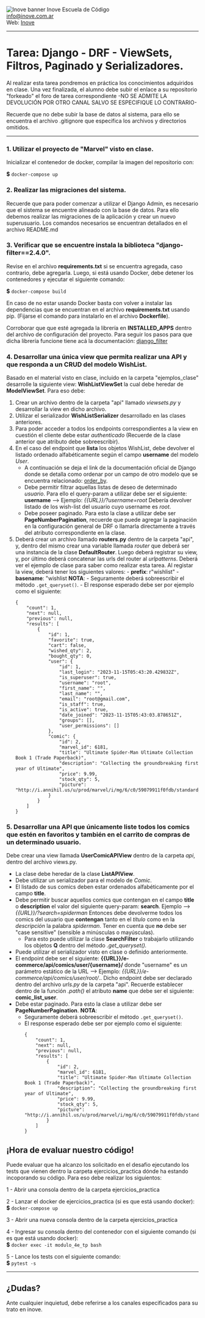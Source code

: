 ![Inove banner](/inove.jpg)
Inove Escuela de Código\
info@inove.com.ar\
Web: [Inove](http://inove.com.ar)

---
# Tarea: Django - DRF - ViewSets, Filtros, Paginado y Serializadores.

Al realizar esta tarea pondremos en práctica los conocimientos adquiridos en clase.
Una vez finalizada, el alumno debe subir el enlace a su repositorio "forkeado" el foro de tarea correspondiente -NO SE ADMITE LA DEVOLUCIÓN POR OTRO CANAL SALVO SE ESPECIFIQUE LO CONTRARIO- 

Recuerde que no debe subir la base de datos al sistema, para ello se encuentra el archivo .gitignore que especifica los archivos y directorios omitidos.

---


### 1. Utilizar el proyecto de "Marvel" visto en clase.
Inicializar el contenedor de docker, compilar la imagen del repositorio con:

**$** `docker-compose up` 


### 2. Realizar las migraciones del sistema.
Recuerde que para poder comenzar a utilizar el Django Admin, es necesario que el sistema se encuentre alineado con la base de datos. Para ello debemos realizar las migraciones de la aplicación y crear un nuevo superusuario.
Los comandos necesarios se encuentran detallados en el archivo README.md


### 3. Verificar que se encuentre instala la biblioteca "django-filter==2.4.0".
Revise en el archivo **requirements.txt** si se encuentra agregada, caso contrario,
debe agregarla. Luego, si está usando Docker, debe detener los contenedores y ejecutar el
siguiente comando:

**$** `docker-compose build`

En caso de no estar usando Docker basta con volver a instalar las dependencias que
se encuentran en el archivo **requirements.txt** usando pip. (Fijarse el comando para instalarlo en el archivo **Dockerfile**).

Corroborar que que esté agregada la librería en **INSTALLED_APPS** dentro del archivo de configuración del proyecto. Para seguir los pasos para que dicha librería funcione tiene acá la documentación: [django_filter](https://django-filter.readthedocs.io/en/latest/guide/rest_framework.html#quickstart)


### 4. Desarrollar una única view que permita realizar una API y que responda a un CRUD del modelo WishList.
Basado en el material visto en clase, incluido en la carpeta "ejemplos_clase" desarrolle la siguiente view: **WishListViewSet** la cual debe heredar de **ModelViewSet**. Para eso debe:
  1) Crear un archivo dentro de la carpeta "api" llamado *viewsets.py* y desarrollar la view en dicho archivo.
  2) Utilizar el serializador **WishListSerializer** desarrollado en las clases anteriores.
  3) Para poder acceder a todos los endpoints correspondientes a la view en cuestión el cliente debe estar *authenticado* (Recuerde de la clase anterior que atributo debe sobreescribir).
  4) En el caso del endpoint que **lista** los objetos WishList, debe devolver el listado ordenado alfabéticamente según el campo **username** del modelo *User*.
     - A continuación se deja el link de la documentación oficial de Django donde se detalla como ordenar por un campo de otro modelo que se encuentra relacionado: [order_by](https://docs.djangoproject.com/en/3.2/ref/models/querysets/#order-by).
     - Debe permitir filtrar aquellas listas de deseo de determinado *usuario*. Para ello el query-param a utilizar debe ser el siguiente: **username** --> Ejemplo: *{{URL}}/?username=root* Debería devolver listado de los wish-list del usuario cuyo username es *root*.
     - Debe poseer paginado. Para esto la clase a utilizar debe ser **PageNumberPagination**, recuerde que puede agregar la paginación en la configuración general de DRF o llamarla directamente a través del atributo correspondiente en la clase.
  5) Deberá crear un archivo llamado **routers.py** dentro de la carpeta "api", y, dentro del mismo crear una variable llamada *router* que deberá ser una instancia de la clase **DefaultRouter**. Luego deberá registrar su view, y, por último deberá concatenar las urls del router al *urlpatterns*. Deberá ver el ejemplo de clase para saber como realizar esta tarea. Al registar la view, deberá tener los siguientes valores:
    - **prefix**: r"wishlist"
    - **basename**: "wishlist
  **NOTA**:
    - Seguramente deberá sobreescribir el método `.get_queryset()`.
    - El response esperado debe ser por ejemplo como el siguiente:
      ```
      {
          "count": 1,
          "next": null,
          "previous": null,
          "results": [
              {
                  "id": 1,
                  "favorite": true,
                  "cart": false,
                  "wished_qty": 2,
                  "bought_qty": 0,
                  "user": {
                      "id": 1,
                      "last_login": "2023-11-15T05:43:20.429832Z",
                      "is_superuser": true,
                      "username": "root",
                      "first_name": "",
                      "last_name": "",
                      "email": "root@gmail.com",
                      "is_staff": true,
                      "is_active": true,
                      "date_joined": "2023-11-15T05:43:03.878651Z",
                      "groups": [],
                      "user_permissions": []
                  },
                  "comic": {
                      "id": 2,
                      "marvel_id": 6181,
                      "title": "Ultimate Spider-Man Ultimate Collection Book 1 (Trade Paperback)",
                      "description": "Collecting the groundbreaking first year of Ultimate",
                      "price": 9.99,
                      "stock_qty": 5,
                      "picture": "http://i.annihil.us/u/prod/marvel/i/mg/6/c0/59079911f0fdb/standard_xlarge.jpg"
                  }
              }
          ]
      }
      ```


### 5. Desarrollar una API que únicamente liste todos los comics que estén en favoritos y también en el carrito de compras de un determinado usuario.
Debe crear una view llamada **UserComicAPIView** dentro de la carpeta *api*, dentro del archivo views.py.
- La clase debe heredar de la clase **ListAPIView**.
- Debe utilizar un serializador para el modelo de *Comic*.
- El listado de sus comics deben estar ordenados alfabéticamente por el campo **title**.
- Debe permitir buscar aquellos comics que contengan en el campo **title** o **description** el valor del siguiente query-param: **search**. Ejemplo --> *{{URL}}/?search=spiderman* Entonces debe devolverme todos los comics del usuario que **contengan** tanto en el *título* como en la *descripción* la palabra *spiderman*. Tener en cuenta que **no** debe ser "case sensitive" (sensible a minúsculas o mayúsculas).
  - Para esto puede utilizar la clase **SearchFilter** o trabajarlo utilizando los objetos **Q** dentro del método *.get_queryset().*
- Puede utilizar el serializador visto en clase o definido anteriormente.
- El endpoint debe ser el siguiente: **{{URL}}/e-commerce/api/comics/user/{username}/** donde "username" es un parámetro estático de la URL --> Ejemplo: *{{URL}}/e-commerce/api/comics/user/root/*.. Dicho endpoint debe ser declarado dentro del archivo *urls.py* de la carpeta "api". Recuerde establecer dentro de la función *.path()* el atributo **name** que debe ser el siguiente: **comic_list_user**.
- Debe estar paginado. Para esto la clase a utilizar debe ser **PageNumberPagination**.
**NOTA**:
  - Seguramente deberá sobreescribir el método `.get_queryset()`.
  - El response esperado debe ser por ejemplo como el siguiente:
    ```
    {
        "count": 1,
        "next": null,
        "previous": null,
        "results": [
            {
                "id": 2,
                "marvel_id": 6181,
                "title": "Ultimate Spider-Man Ultimate Collection Book 1 (Trade Paperback)",
                "description": "Collecting the groundbreaking first year of Ultimate",
                "price": 9.99,
                "stock_qty": 5,
                "picture": "http://i.annihil.us/u/prod/marvel/i/mg/6/c0/59079911f0fdb/standard_xlarge.jpg"
            }
        ]
    }
    ```




## ¡Hora de evaluar nuestro código!
Puede evaluar que ha alcanzo los solicitado en el desafio ejecutando los tests que vienen dentro la carpeta ejercicios_practica dónde ha estando incoporando su código. Para eso debe realizar los siguientos:

1 - Abrir una consola dentro de la carpeta ejercicios_practica

2 - Lanzar el docker de ejercicios_practica (si es que está usando docker):\
**$** `docker-compose up`

3 - Abrir una nueva consola dentro de la carpeta ejercicios_practica

4 - Ingresar su consola dentro del contenedor con el siguiente comando (si es que está usando docker):\
**$** `docker exec -it modulo_4e_tp bash`

5 - Lance los tests con el siguiente comando:\
**$** `pytest -s`

---

## ¿Dudas?
Ante cualquier inquietud, debe referirse a los canales especificados para su trato en inove.
